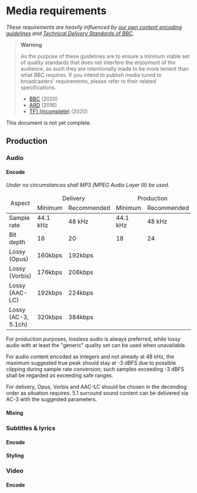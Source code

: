# Media requirements
*These requirements are heavily influenced by [our own content encoding guidelines](./encode.md) and [Technical Delivery Standards of BBC](https://www.bbc.co.uk/delivery/technical-requirements).*

> **Warning**
> 
> As the purpose of these guidelines are to ensure a mininum viable set of quality standards that does not interfere the enjoyment of the audience, as such they are intentionally made to be more lenient than what BBC requires. If you intend to publish media tuned to broadcasters' requirements, please refer to their related specifications.
> - [BBC](https://www.dropbox.com/s/sjsjlf4qtm68xc3/TechnicalDeliveryStandardsBBCFile.pdf?dl=0) (2020)
> - [ARD](https://www.ard.de/die-ard/TPRF-HDTV-2016-Technische-Richtlinien-zur-Herstellung-von-Fernsehproduktionen-in-HDTV-102.pdf) (2016)
> - [TF1 (incomplete)](https://tf1pro.com/sites/default/files/atoms/files/specifications_techniques_groupe_tf1_v7.2_amande_uhd-1-nov2021.pdf) (2020)

This document is not yet complete.

## Production
### Audio
#### Encode
*Under no circumstances shall MP3 (MPEG Audio Layer III) be used.*

<div><table><thead style="text-align: center"><tr>
	<td rowspan=2>Aspect</td>
	<td colspan=2>Delivery</td>
	<td colspan=2>Production</td>
</tr><tr>
	<td>Minimum</td>
	<td>Recommended</td>
	<td>Minimum</td>
	<td>Recommended</td>
</tr></thead><tbody><tr>
	<td>Sample rate</td>
	<td>44.1 kHz</td>
	<td>48 kHz</td>
	<td>44.1 kHz</td>
	<td>48 kHz</td>
</tr><tr>
	<td>Bit depth</td>
	<td>16</td>
	<td>20</td>
	<td>18</td>
	<td>24</td>
</tr><tr>
	<td>Lossy (Opus)</td>
	<td>160kbps</td>
	<td>192kbps</td>
	<td colspan=2 rowspan=4></td>
</tr><tr>
	<td>Lossy (Vorbis)</td>
	<td>176kbps</td>
	<td>208kbps</td>
</tr><tr>
	<td>Lossy (AAC-LC)</td>
	<td>192kbps</td>
	<td>224kbps</td>
</tr><tr>
	<td>Lossy (AC-3, 5.1ch)</td>
	<td>320kbps</td>
	<td>384kbps</td>
</tr></tbody></table></div>

For production purposes, lossless audio is always preferred, while lossy audio with at least the "generic" quality set can be used when unavailable.

For audio content encoded as integers and not already at 48 kHz, the maximum suggested true peak should stay at -3 dBFS due to possible clipping during sample rate conversion; such samples exceeding -3 dBFS shall be regarded as exceeding safe ranges.

For delivery, Opus, Vorbis and AAC-LC should be chosen in the decending order as situation requires. 5.1 surround sound content can be delivered via AC-3 with the suggested parameters.

#### Mixing

### Subtitles & lyrics
#### Encode
#### Styling

### Video
#### Encode
